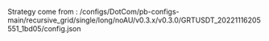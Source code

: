 Strategy come from : /configs/DotCom/pb-configs-main/recursive_grid/single/long/noAU/v0.3.x/v0.3.0/GRTUSDT_20221116205551_1bd05/config.json